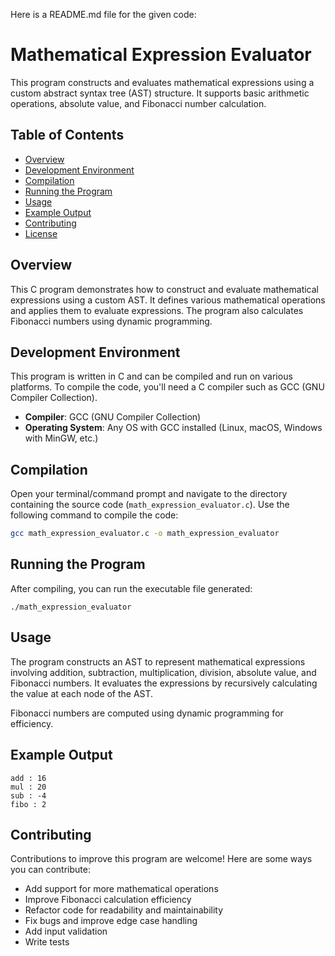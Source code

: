 Here is a README.md file for the given code:

# Mathematical Expression Evaluator

This program constructs and evaluates mathematical expressions using a custom abstract syntax tree (AST) structure. It supports basic arithmetic operations, absolute value, and Fibonacci number calculation.

## Table of Contents

- [Overview](#overview)
- [Development Environment](#development-environment)  
- [Compilation](#compilation)
- [Running the Program](#running-the-program)
- [Usage](#usage)
- [Example Output](#example-output)
- [Contributing](#contributing)
- [License](#license)

## Overview

This C program demonstrates how to construct and evaluate mathematical expressions using a custom AST. It defines various mathematical operations and applies them to evaluate expressions. The program also calculates Fibonacci numbers using dynamic programming.

## Development Environment

This program is written in C and can be compiled and run on various platforms. To compile the code, you'll need a C compiler such as GCC (GNU Compiler Collection).

- **Compiler**: GCC (GNU Compiler Collection)
- **Operating System**: Any OS with GCC installed (Linux, macOS, Windows with MinGW, etc.)

## Compilation

Open your terminal/command prompt and navigate to the directory containing the source code (`math_expression_evaluator.c`). Use the following command to compile the code:

```bash
gcc math_expression_evaluator.c -o math_expression_evaluator
```

## Running the Program 

After compiling, you can run the executable file generated:

```
./math_expression_evaluator
```

## Usage

The program constructs an AST to represent mathematical expressions involving addition, subtraction, multiplication, division, absolute value, and Fibonacci numbers. It evaluates the expressions by recursively calculating the value at each node of the AST.

Fibonacci numbers are computed using dynamic programming for efficiency.

## Example Output

```
add : 16  
mul : 20
sub : -4
fibo : 2
```

## Contributing

Contributions to improve this program are welcome! Here are some ways you can contribute:

- Add support for more mathematical operations
- Improve Fibonacci calculation efficiency 
- Refactor code for readability and maintainability
- Fix bugs and improve edge case handling
- Add input validation
- Write tests
